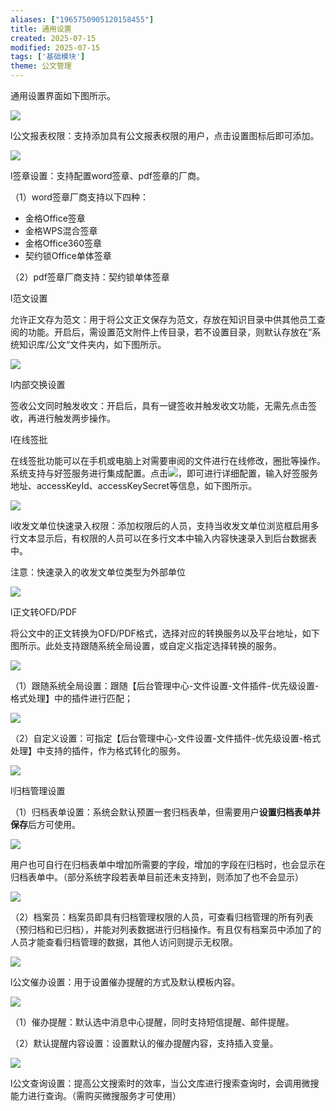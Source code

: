 ```yaml
---
aliases: ["1965750905120158455"]
title: 通用设置
created: 2025-07-15
modified: 2025-07-15
tags: ['基础模块']
theme: 公文管理
---
```


通用设置界面如下图所示。

![](https://myhelpdoc.oss-cn-heyuan.aliyuncs.com/mdimages/4e3d0644c362ad792e922274c63cf2b4.jpg)

l公文报表权限：支持添加具有公文报表权限的用户，点击设置图标后即可添加。

![](https://myhelpdoc.oss-cn-heyuan.aliyuncs.com/mdimages/dd9fbb0ac282bed5a48747e6dcd7f46f.jpg)

l签章设置：支持配置word签章、pdf签章的厂商。

（1）word签章厂商支持以下四种：

- 金格Office签章
- 金格WPS混合签章
- 金格Office360签章
- 契约锁Office单体签章

（2）pdf签章厂商支持：契约锁单体签章

l范文设置

允许正文存为范文：用于将公文正文保存为范文，存放在知识目录中供其他员工查阅的功能。开启后，需设置范文附件上传目录，若不设置目录，则默认存放在“系统知识库/公文“文件夹内，如下图所示。

![](https://myhelpdoc.oss-cn-heyuan.aliyuncs.com/mdimages/62c6f1b5869a13d99725f6dd26b3270e.jpg)

l内部交换设置

签收公文同时触发收文：开启后，具有一键签收并触发收文功能，无需先点击签收，再进行触发两步操作。

l在线签批

在线签批功能可以在手机或电脑上对需要审阅的文件进行在线修改，圈批等操作。系统支持与好签服务进行集成配置。点击![](https://site-admin.eteams.cn/js/ueditor/themes/default/images/spacer.gif)，即可进行详细配置，输入好签服务地址、accessKeyId、accessKeySecret等信息，如下图所示。

![](https://myhelpdoc.oss-cn-heyuan.aliyuncs.com/mdimages/b05e393f29d30a8cd55abfa23ac79430.jpg)

l收发文单位快速录入权限：添加权限后的人员，支持当收发文单位浏览框启用多行文本显示后，有权限的人员可以在多行文本中输入内容快速录入到后台数据表中。

注意：快速录入的收发文单位类型为外部单位

![](https://myhelpdoc.oss-cn-heyuan.aliyuncs.com/mdimages/13f1696b6687b48be22c5e40305ea9a4.jpg)

l正文转OFD/PDF

将公文中的正文转换为OFD/PDF格式，选择对应的转换服务以及平台地址，如下图所示。此处支持跟随系统全局设置，或自定义指定选择转换的服务。

![](https://myhelpdoc.oss-cn-heyuan.aliyuncs.com/mdimages/e21373f31275b205d588ca8ed89232c4.jpg)

（1）跟随系统全局设置：跟随【后台管理中心-文件设置-文件插件-优先级设置-格式处理】中的插件进行匹配；

![](https://myhelpdoc.oss-cn-heyuan.aliyuncs.com/mdimages/3928cefd213fda6c81a0cd836a53ce9a.jpg)

（2）自定义设置：可指定【后台管理中心-文件设置-文件插件-优先级设置-格式处理】中支持的插件，作为格式转化的服务。

![](https://myhelpdoc.oss-cn-heyuan.aliyuncs.com/mdimages/3ce0b454a829eb8f99d41caa69b07370.jpg)

l归档管理设置

（1）归档表单设置：系统会默认预置一套归档表单，但需要用户**设置归档表单并保存**后方可使用。

![](https://myhelpdoc.oss-cn-heyuan.aliyuncs.com/mdimages/a806d670c66b223145c419320c43a828.jpg)

用户也可自行在归档表单中增加所需要的字段，增加的字段在归档时，也会显示在归档表单中。（部分系统字段若表单目前还未支持到，则添加了也不会显示）

![](https://myhelpdoc.oss-cn-heyuan.aliyuncs.com/mdimages/609c97e676a5fef674e03eec8808034c.jpg)

（2）档案员：档案员即具有归档管理权限的人员，可查看归档管理的所有列表（预归档和已归档），并能对列表数据进行归档操作。有且仅有档案员中添加了的人员才能查看归档管理的数据，其他人访问则提示无权限。

![](https://myhelpdoc.oss-cn-heyuan.aliyuncs.com/mdimages/c35117b0f920ab34bf199463dea38c8f.jpg)

l公文催办设置：用于设置催办提醒的方式及默认模板内容。

![](https://myhelpdoc.oss-cn-heyuan.aliyuncs.com/mdimages/5eed2561dc3f5567a5c971b1658e340d.jpg)

（1）催办提醒：默认选中消息中心提醒，同时支持短信提醒、邮件提醒。

（2）默认提醒内容设置：设置默认的催办提醒内容，支持插入变量。

![](https://myhelpdoc.oss-cn-heyuan.aliyuncs.com/mdimages/0fc3d8f204544c49560f309f4ea8af80.jpg)

l公文查询设置：提高公文搜索时的效率，当公文库进行搜索查询时，会调用微搜能力进行查询。（需购买微搜服务才可使用）

